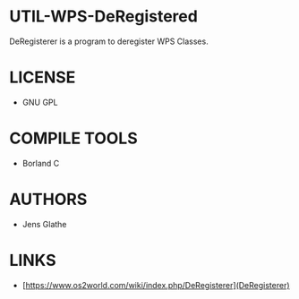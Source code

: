 UTIL-WPS-DeRegistered
=====================

DeRegisterer is a program to deregister WPS Classes.

LICENSE
===============
* GNU GPL 

COMPILE TOOLS
===============
* Borland C

AUTHORS
===============
* Jens Glathe

LINKS
===============
* [https://www.os2world.com/wiki/index.php/DeRegisterer](DeRegisterer)
